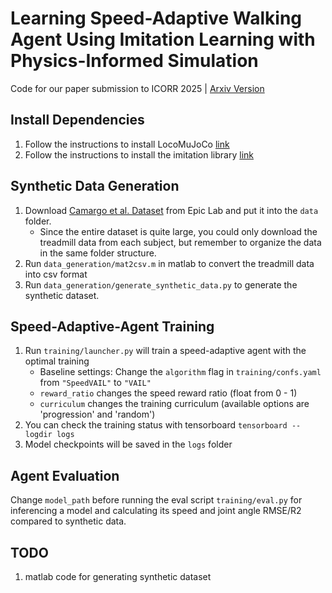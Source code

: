 # Learning Speed-Adaptive Walking Agent Using Imitation Learning with Physics-Informed Simulation
Code for our paper submission to ICORR 2025 | [Arxiv Version](https://arxiv.org/pdf/2412.03949)

## Install Dependencies
1. Follow the instructions to install LocoMuJoCo [link](https://github.com/robfiras/loco-mujoco)
2. Follow the instructions to install the imitation library [link](https://github.com/robfiras/ls-iq)
## Synthetic Data Generation
1. Download [Camargo et al. Dataset](https://www.epic.gatech.edu/opensource-biomechanics-camargo-et-al/) from Epic Lab and put it into the `data` folder.
     * Since the entire dataset is quite large, you could only download the treadmill data from each subject, but remember to organize the data in the same folder structure.
2. Run `data_generation/mat2csv.m` in matlab to convert the treadmill data into csv format
3. Run `data_generation/generate_synthetic_data.py` to generate the synthetic dataset.
## Speed-Adaptive-Agent Training
1. Run `training/launcher.py` will train a speed-adaptive agent with the optimal training
     * Baseline settings: Change the `algorithm` flag in `training/confs.yaml` from `"SpeedVAIL"` to `"VAIL"`
     * `reward_ratio` changes the speed reward ratio (float from 0 - 1)
     * `curriculum` changes the training curriculum (available options are 'progression' and 'random') 
2. You can check the training status with tensorboard `tensorboard --logdir logs`
3. Model checkpoints will be saved in the `logs` folder
## Agent Evaluation
Change `model_path` before running the eval script `training/eval.py` for inferencing a model and calculating its speed and joint angle RMSE/R2 compared to synthetic data.


## TODO
1. matlab code for generating synthetic dataset
